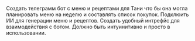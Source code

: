 Создать телеграмм бот с меню и рецептами для Тани 
что бы она могла планировать меню на неделю и составлять список покупок.
Подклюить ИИ для генерации меню и рецептов.
Создать удобный интрефйс для взаимодействия с ботом. Должно быть интуинитивно и просто в использовании.
